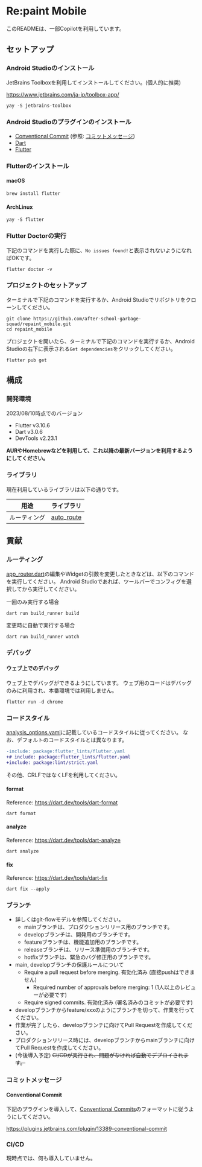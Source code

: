 # Re:paint Mobile

このREADMEは、一部Copilotを利用しています。

## セットアップ

### Android Studioのインストール

JetBrains Toolboxを利用してインストールしてください。(個人的に推奨)

https://www.jetbrains.com/ja-jp/toolbox-app/

```shell
yay -S jetbrains-toolbox
```

### Android Studioのプラグインのインストール

- [Conventional Commit](https://plugins.jetbrains.com/plugin/13389-conventional-commit) (参照: [コミットメッセージ](#コミットメッセージ))
- [Dart](https://plugins.jetbrains.com/plugin/6351-dart)
- [Flutter](https://plugins.jetbrains.com/plugin/9212-flutter)

### Flutterのインストール

#### macOS

```shell
brew install flutter
```

#### ArchLinux

```shell
yay -S flutter
```

### Flutter Doctorの実行

下記のコマンドを実行した際に、`No issues found!`と表示されないようになればOKです。

```shell
flutter doctor -v
```

### プロジェクトのセットアップ

ターミナルで下記のコマンドを実行するか、Android Studioでリポジトリをクローンしてください。

```shell
git clone https://github.com/after-school-garbage-squad/repaint_mobile.git
cd repaint_mobile
```

プロジェクトを開いたら、ターミナルで下記のコマンドを実行するか、Android Studioの右下に表示される`Get dependencies`をクリックしてください。

```shell
flutter pub get
```

## 構成

### 開発環境

2023/08/10時点でのバージョン
- Flutter v3.10.6
- Dart v3.0.6
- DevTools v2.23.1

**AURやHomebrewなどを利用して、これ以降の最新バージョンを利用するようにしてください。**

### ライブラリ

現在利用しているライブラリは以下の通りです。

| 用途     | ライブラリ                                                     |
|--------|-----------------------------------------------------------|
| ルーティング | [auto_route](https://pub.dev/packages/auto_route)         |

## 貢献

### ルーティング

[app_router.dart](./lib/config/app_router.dart)の編集やWidgetの引数を変更したときなどは、以下のコマンドを実行してください。
Android Studioであれば、ツールバーでコンフィグを選択してから実行してください。

一回のみ実行する場合

```shell
dart run build_runner build
```

変更時に自動で実行する場合

```shell
dart run build_runner watch
```

### デバッグ

#### ウェブ上でのデバッグ

ウェブ上でデバッグができるようにしています。
ウェブ用のコードはデバッグのみに利用され、本番環境では利用しません。

```shell
flutter run -d chrome
```

### コードスタイル

[analysis_options.yaml](./analysis_options.yaml)に記載しているコードスタイルに従ってください。
なお、デフォルトのコードスタイルとは異なります。

```diff
-include: package:flutter_lints/flutter.yaml
+# include: package:flutter_lints/flutter.yaml
+include: package:lint/strict.yaml
```

その他、CRLFではなくLFを利用してください。

#### format

Reference: https://dart.dev/tools/dart-format

```shell
dart format
```

#### analyze

Reference: https://dart.dev/tools/dart-analyze

```shell
dart analyze
```

#### fix

Reference: https://dart.dev/tools/dart-fix

```shell
dart fix --apply
```

### ブランチ

- 詳しくはgit-flowモデルを参照してください。
  - mainブランチは、プロダクションリリース用のブランチです。
  - developブランチは、開発用のブランチです。
  - featureブランチは、機能追加用のブランチです。
  - releaseブランチは、リリース準備用のブランチです。
  - hotfixブランチは、緊急のバグ修正用のブランチです。
- main, developブランチの保護ルールについて
  - Require a pull request before merging. 有効化済み (直接pushはできません)
    - Required number of approvals before merging: 1 (1人以上のレビューが必要です)
  - Require signed commits. 有効化済み (署名済みのコミットが必要です)
- developブランチからfeature/xxxのようにブランチを切って、作業を行ってください。
- 作業が完了したら、developブランチに向けてPull Requestを作成してください。
- プロダクションリリース時には、developブランチからmainブランチに向けてPull Requestを作成してください。
- (今後導入予定) ~~CI/CDが実行され、問題がなければ自動でデプロイされます。~~

### コミットメッセージ

#### Conventional Commit

下記のプラグインを導入して、[Conventional Commits](https://www.conventionalcommits.org/)のフォーマットに従うようにしてください。

https://plugins.jetbrains.com/plugin/13389-conventional-commit

### CI/CD

現時点では、何も導入していません。
